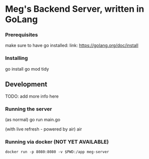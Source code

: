 # Meg's Backend Server, written in GoLang

### Prerequisites

make sure to have go installed:
link: https://golang.org/doc/install

### Installing

go install
go mod tidy

## Development

TODO: add more info here

### Running the server

(as normal)
go run main.go

(with live refresh - powered by air)
air

### Running via docker (NOT YET AVAILABLE)

`docker run -p 8080:8080 -v $PWD:/app meg-server`
